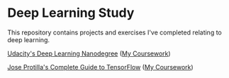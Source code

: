 # Deep Learning Study

This repository contains projects and exercises I've completed relating to deep learning.

[Udacity's Deep Learning Nanodegree](https://www.udacity.com/course/deep-learning-nanodegree-foundation--nd101) ([My Coursework](https://github.com/danherrera/DeepLearning/tree/master/dlnd))

[Jose Protilla's Complete Guide to TensorFlow](https://www.udemy.com/complete-guide-to-tensorflow-for-deep-learning-with-python/learn/v4/overview) ([My Coursework](https://github.com/danherrera/DeepLearning/tree/master/cgtf))
